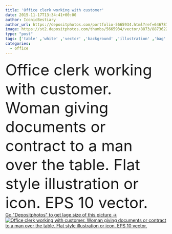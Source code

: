 ```yaml
---
title: 'Office clerk working with customer'
date: 2015-11-17T13:34:41+00:00
author: IconicBestiary
author_url: https://depositphotos.com/portfolio-5665934.html?ref=64678756
image: https://st2.depositphotos.com/thumbs/5665934/vector/8873/88736222/api_thumb_450.jpg?forcejpeg=true
type: "post"
tags: ['table' ,'white' ,'vector' ,'background' ,'illustration' ,'bag' ,'isolated' ,'business' ,'customer' ,'holding' ,'person' ,'human' ,'female' ,'sitting' ,'young' ,'people' ,'male' ,'chair' ,'man' ,'hand' ,'over' ,'icon' ,'woman' ,'talking' ,'flat' ,'taking' ,'work' ,'signing' ,'contract' ,'desk' ,'helping' ,'loan' ,'blonde' ,'attractive' ,'selling' ,'handsome' ,'worker' ,'giving' ,'seat' ,'clerk' ,'passing' ,'client' ,'Bulk' ,'documents' ,'papers' ,'collar' ,'assistant' ,'bundle' ,'presenting' ]
categories: 
  - office
---
```

<div aling="center">
            <font size="60"> Office clerk working with customer. Woman giving documents or contract to a man over the table. Flat style illustration or icon. EPS 10 vector.</font>   
</div>
<div>
    <a href='https://st2.depositphotos.com/thumbs/5665934/vector/8873/88736222/api_thumb_450.jpg?forcejpeg=true?ref=64678756' target=_blank > Go "Depositphotos" to get lage size of this picture ->
        <img href='https://st2.depositphotos.com/thumbs/5665934/vector/8873/88736222/api_thumb_450.jpg?forcejpeg=true?ref=64678756' src='https://st2.depositphotos.com/5665934/8873/v/950/depositphotos_88736222-stock-illustration-office-clerk-working-with-customer.jpg?forcejpeg=true' alt='Office clerk working with customer. Woman giving documents or contract to a man over the table. Flat style illustration or icon. EPS 10 vector.' >
    </a>
</div>
